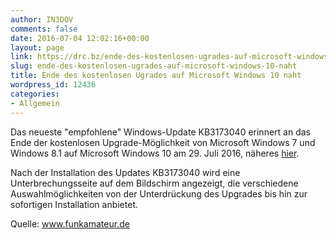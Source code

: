 ```yaml
---
author: IN3DOV
comments: false
date: 2016-07-04 12:02:16+00:00
layout: page
link: https://drc.bz/ende-des-kostenlosen-ugrades-auf-microsoft-windows-10-naht/
slug: ende-des-kostenlosen-ugrades-auf-microsoft-windows-10-naht
title: Ende des kostenlosen Ugrades auf Microsoft Windows 10 naht
wordpress_id: 12436
categories:
- Allgemein
---
```


Das neueste "empfohlene" Windows-Update KB3173040 erinnert an das Ende der kostenlosen Upgrade-Möglichkeit von Microsoft Windows 7 und Windows 8.1 auf Microsoft Windows 10 am 29. Juli 2016, näheres [hier](http://support.microsoft.com/de-de/kb/3173040).

Nach der Installation des Updates KB3173040 wird eine Unterbrechungsseite auf dem Bildschirm angezeigt, die verschiedene Auswahlmöglichkeiten von der Unterdrückung des Upgrades bis hin zur sofortigen Installation anbietet.

Quelle: www.funkamateur.de
